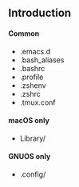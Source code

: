 ## Introduction

#### Common
- .emacs.d
- .bash_aliases
- .bashrc
- .profile
- .zshenv
- .zshrc
- .tmux.conf

#### macOS only
- Library/

#### GNUOS only
- .config/

